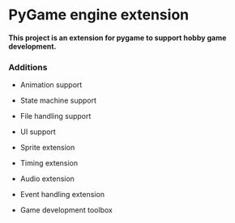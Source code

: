 # **PyGame engine extension**
#### This project is an extension for pygame to support hobby game development.

### Additions

- Animation support
- State machine support
- File handling support
- UI support


- Sprite extension
- Timing extension
- Audio extension
- Event handling extension


- Game development toolbox
